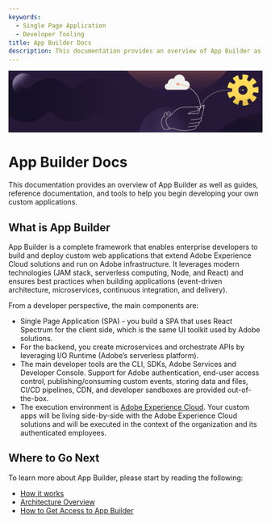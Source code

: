 ```yaml
---
keywords:
  - Single Page Application
  - Developer Tooling
title: App Builder Docs
description: This documentation provides an overview of App Builder as well as guides, reference documentation, and tools to help you begin developing your own custom applications.  
---
```


<HeroSimple slots="image, heading, text" background="rgb(37,26,56)" hideBreadcrumbNav="false" />

![](../images/banner.png)

# App Builder Docs

This documentation provides an overview of App Builder as well as guides, reference documentation, and tools to help you begin developing your own custom applications.



## What is App Builder

App Builder is a complete framework that enables enterprise developers to build and deploy custom web applications that extend Adobe Experience Cloud solutions and run on Adobe infrastructure. It leverages modern technologies (JAM stack, serverless computing, Node, and React) and ensures best practices when building applications (event-driven architecture, microservices, continuous integration, and delivery).

From a developer perspective, the main components are:
*	Single Page Application (SPA) - you build a SPA that uses React Spectrum for the client side, which is the same UI toolkit used by Adobe solutions.
*	For the backend, you create microservices and orchestrate APIs by leveraging I/O Runtime (Adobe’s serverless platform).
*	The main developer tools are the CLI, SDKs, Adobe Services and Developer Console. Support for Adobe authentication, end-user access control, publishing/consuming custom events, storing data and files, CI/CD pipelines, CDN, and developer sandboxes are provided out-of-the-box.
*	The execution environment is [Adobe Experience Cloud](https://experience.adobe.com). Your custom apps will be living side-by-side with the Adobe Experience Cloud solutions and will be executed in the context of the organization and its authenticated employees.

## Where to Go Next

To learn more about App Builder, please start by reading the following:

* [How it works](how-it-works.md)
* [Architecture Overview](../guides/index.md)
* [How to Get Access to App Builder](./getting-access.md)
